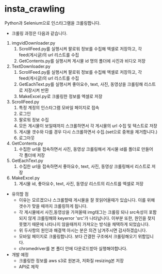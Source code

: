 # insta_crawling

Python과 Selenium으로 인스타그램을 크롤링합니다.

- 크롤링 과정은 다음과 같습니다.

1. imgvidDownloader.py
   1. ScrollFeed.py를 실행시켜 팔로워 정보를 수집해 엑셀로 저장하고, 각 feed(게시글)의 url 리스트를 수집
   2. GetContents.py를 실행시켜 게시물 id 명의 폴더에 사진과 비디오 저장
2. TextDownloader.py
   1. ScrollFeed.py를 실행시켜 팔로워 정보를 수집해 엑셀로 저장하고, 각 feed(게시글)의 url 리스트를 수집
   2. GetEachText.py를 실행시켜 좋아요수, text, 사진, 동영상을 크롤링해 리스트로 저장시켜 반환
   3. MakeExcel.py로 크롤링한 정보를 엑셀로 저장
3. ScrollFeed.py
   1. 특정 계정의 인스타그램 모바일 페이지로 접속
   2. 로그인
   3. 팔로워 정보 수집
   4. 모든 게시물이 보일때까지 스크롤하면서 각 게시물의 url 수집 및 텍스트로 저장
   5. 게시물 갯수와 다를 경우 다시 스크롤하면서 수집.(set으로 중복을 제거합니다.)
   6. 로그아웃
4. GetContents.py
   1. 수집한 url을 접속하면서 사진, 동영상 크롤링해서 게시물 id를 폴더로 만들어 각 폴더에 저장
5. GetEachText.py
   1. 수집한 url을 접속하면서 좋아요수, text, 사진, 동영상 크롤링해서 리스트로 저장
6. MakeExcel.py
   1. 게시물 id, 좋아요수, text, 사진, 동영상 리스트의 리스트를 엑셀로 저장

- 유의할 점
  - 이유는 모르겠으나 스크롤할때 게시물을 잘 못읽어올때가 있습니다. 이를 위해 갯수가 맞을 때까지 크롤링하게 됩니다.
  - 각 게시물에서 사진,동영상을 가져올때 img태그는 크롤링 되나 src속성이 포함되지 않게 크롤링해와 keyerror 'src'가 나타납니다. 이부분 또한, 원인을 찾지 못했기 때문에 나타나지 않을때까지 가져오는 방식을 채택하게 되었습니다. 
  - 위 두사항의 원인과 해결책 아시는 분은 의견 남겨주시면 감사하겠습니다.
  - 모바일 페이지로 크롤링합니다. 보다 간결한 구조에서 크롤링해오기 위함입니다.
  - chromedriver를 본 폴더 안에 다운로드받아 실행해야합나다.
- 개발 예정
  - 크롤링한 정보를 aws s3로 원본과, 저화질 resizing본 저장
  - API로 제작

